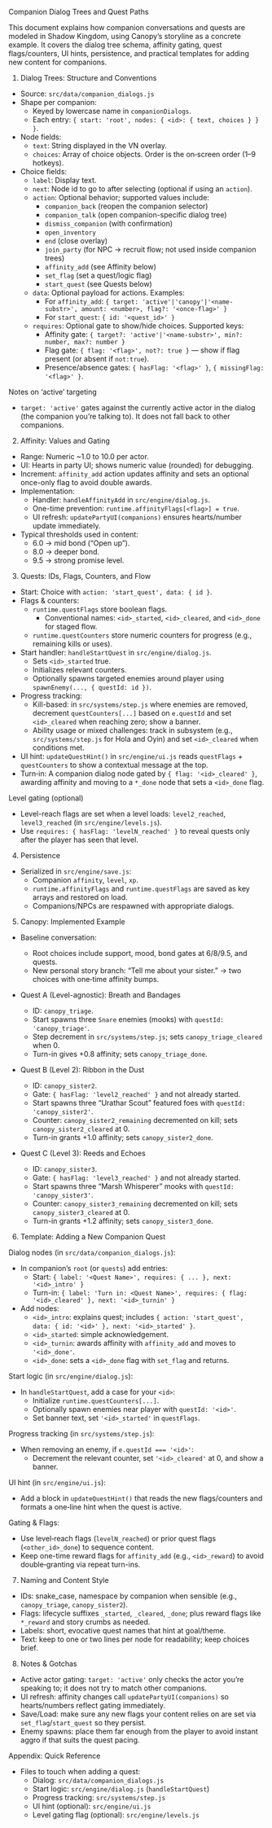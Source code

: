 Companion Dialog Trees and Quest Paths

This document explains how companion conversations and quests are modeled in Shadow Kingdom, using Canopy’s storyline as a concrete example. It covers the dialog tree schema, affinity gating, quest flags/counters, UI hints, persistence, and practical templates for adding new content for companions.

1) Dialog Trees: Structure and Conventions

- Source: `src/data/companion_dialogs.js`
- Shape per companion:
  - Keyed by lowercase name in `companionDialogs`.
  - Each entry: `{ start: 'root', nodes: { <id>: { text, choices } } }`.
- Node fields:
  - `text`: String displayed in the VN overlay.
  - `choices`: Array of choice objects. Order is the on‑screen order (1–9 hotkeys).
- Choice fields:
  - `label`: Display text.
  - `next`: Node id to go to after selecting (optional if using an `action`).
  - `action`: Optional behavior; supported values include:
    - `companion_back` (reopen the companion selector)
    - `companion_talk` (open companion-specific dialog tree)
    - `dismiss_companion` (with confirmation)
    - `open_inventory`
    - `end` (close overlay)
    - `join_party` (for NPC -> recruit flow; not used inside companion trees)
    - `affinity_add` (see Affinity below)
    - `set_flag` (set a quest/logic flag)
    - `start_quest` (see Quests below)
  - `data`: Optional payload for actions. Examples:
    - For `affinity_add`: `{ target: 'active'|'canopy'|'<name-substr>', amount: <number>, flag?: '<once-flag>' }`
    - For `start_quest`: `{ id: '<quest_id>' }`
  - `requires`: Optional gate to show/hide choices. Supported keys:
    - Affinity gate: `{ target?: 'active'|'<name-substr>', min?: number, max?: number }`
    - Flag gate: `{ flag: '<flag>', not?: true }` — show if flag present (or absent if `not:true`).
    - Presence/absence gates: `{ hasFlag: '<flag>' }`, `{ missingFlag: '<flag>' }`.

Notes on ‘active’ targeting
- `target: 'active'` gates against the currently active actor in the dialog (the companion you’re talking to). It does not fall back to other companions.

2) Affinity: Values and Gating

- Range: Numeric ~1.0 to 10.0 per actor.
- UI: Hearts in party UI; shows numeric value (rounded) for debugging.
- Increment: `affinity_add` action updates affinity and sets an optional once-only flag to avoid double awards.
- Implementation:
  - Handler: `handleAffinityAdd` in `src/engine/dialog.js`.
  - One-time prevention: `runtime.affinityFlags[<flag>] = true`.
  - UI refresh: `updatePartyUI(companions)` ensures hearts/number update immediately.
- Typical thresholds used in content:
  - 6.0 → mid bond (“Open up”).
  - 8.0 → deeper bond.
  - 9.5 → strong promise level.

3) Quests: IDs, Flags, Counters, and Flow

- Start: Choice with `action: 'start_quest', data: { id }`.
- Flags & counters:
  - `runtime.questFlags` store boolean flags.
    - Conventional names: `<id>_started`, `<id>_cleared`, and `<id>_done` for staged flow.
  - `runtime.questCounters` store numeric counters for progress (e.g., remaining kills or uses).
- Start handler: `handleStartQuest` in `src/engine/dialog.js`.
  - Sets `<id>_started` true.
  - Initializes relevant counters.
  - Optionally spawns targeted enemies around player using `spawnEnemy(..., { questId: id })`.
- Progress tracking:
  - Kill-based: in `src/systems/step.js` where enemies are removed, decrement `questCounters[...]` based on `e.questId` and set `<id>_cleared` when reaching zero; show a banner.
  - Ability usage or mixed challenges: track in subsystem (e.g., `src/systems/step.js` for Hola and Oyin) and set `<id>_cleared` when conditions met.
- UI hint: `updateQuestHint()` in `src/engine/ui.js` reads `questFlags` + `questCounters` to show a contextual message at the top.
- Turn‑in: A companion dialog node gated by `{ flag: '<id>_cleared' }`, awarding affinity and moving to a `*_done` node that sets a `<id>_done` flag.

Level gating (optional)
- Level-reach flags are set when a level loads: `level2_reached`, `level3_reached` (in `src/engine/levels.js`).
- Use `requires: { hasFlag: 'levelN_reached' }` to reveal quests only after the player has seen that level.

4) Persistence

- Serialized in `src/engine/save.js`:
  - Companion `affinity`, `level`, `xp`.
  - `runtime.affinityFlags` and `runtime.questFlags` are saved as key arrays and restored on load.
  - Companions/NPCs are respawned with appropriate dialogs.

5) Canopy: Implemented Example

- Baseline conversation:
  - Root choices include support, mood, bond gates at 6/8/9.5, and quests.
  - New personal story branch: “Tell me about your sister.” → two choices with one‑time affinity bumps.

- Quest A (Level-agnostic): Breath and Bandages
  - ID: `canopy_triage`.
  - Start spawns three `Snare` enemies (mooks) with `questId: 'canopy_triage'`.
  - Step decrement in `src/systems/step.js`; sets `canopy_triage_cleared` when 0.
  - Turn-in gives +0.8 affinity; sets `canopy_triage_done`.

- Quest B (Level 2): Ribbon in the Dust
  - ID: `canopy_sister2`.
  - Gate: `{ hasFlag: 'level2_reached' }` and not already started.
  - Start spawns three “Urathar Scout” featured foes with `questId: 'canopy_sister2'`.
  - Counter: `canopy_sister2_remaining` decremented on kill; sets `canopy_sister2_cleared` at 0.
  - Turn-in grants +1.0 affinity; sets `canopy_sister2_done`.

- Quest C (Level 3): Reeds and Echoes
  - ID: `canopy_sister3`.
  - Gate: `{ hasFlag: 'level3_reached' }` and not already started.
  - Start spawns three “Marsh Whisperer” mooks with `questId: 'canopy_sister3'`.
  - Counter: `canopy_sister3_remaining` decremented on kill; sets `canopy_sister3_cleared` at 0.
  - Turn-in grants +1.2 affinity; sets `canopy_sister3_done`.

6) Template: Adding a New Companion Quest

Dialog nodes (in `src/data/companion_dialogs.js`):
- In companion’s `root` (or `quests`) add entries:
  - Start: `{ label: '<Quest Name>', requires: { ... }, next: '<id>_intro' }`
  - Turn-in: `{ label: 'Turn in: <Quest Name>', requires: { flag: '<id>_cleared' }, next: '<id>_turnin' }`
- Add nodes:
  - `<id>_intro`: explains quest; includes `{ action: 'start_quest', data: { id: '<id>' }, next: '<id>_started' }`.
  - `<id>_started`: simple acknowledgement.
  - `<id>_turnin`: awards affinity with `affinity_add` and moves to `'<id>_done'`.
  - `<id>_done`: sets a `<id>_done` flag with `set_flag` and returns.

Start logic (in `src/engine/dialog.js`):
- In `handleStartQuest`, add a case for your `<id>`:
  - Initialize `runtime.questCounters[...]`.
  - Optionally spawn enemies near player with `questId: '<id>'`.
  - Set banner text, set `'<id>_started'` in `questFlags`.

Progress tracking (in `src/systems/step.js`):
- When removing an enemy, if `e.questId === '<id>'`:
  - Decrement the relevant counter, set `'<id>_cleared'` at 0, and show a banner.

UI hint (in `src/engine/ui.js`):
- Add a block in `updateQuestHint()` that reads the new flags/counters and formats a one‑line hint when the quest is active.

Gating & Flags:
- Use level‑reach flags (`levelN_reached`) or prior quest flags (`<other_id>_done`) to sequence content.
- Keep one-time reward flags for `affinity_add` (e.g., `<id>_reward`) to avoid double‑granting via repeat turn-ins.

7) Naming and Content Style

- IDs: snake_case, namespace by companion when sensible (e.g., `canopy_triage`, `canopy_sister2`).
- Flags: lifecycle suffixes `_started`, `_cleared`, `_done`; plus reward flags like `*_reward` and story crumbs as needed.
- Labels: short, evocative quest names that hint at goal/theme.
- Text: keep to one or two lines per node for readability; keep choices brief.

8) Notes & Gotchas

- Active actor gating: `target: 'active'` only checks the actor you’re speaking to; it does not try to match other companions.
- UI refresh: affinity changes call `updatePartyUI(companions)` so hearts/numbers reflect gating immediately.
- Save/Load: make sure any new flags your content relies on are set via `set_flag`/`start_quest` so they persist.
- Enemy spawns: place them far enough from the player to avoid instant aggro if that suits the quest pacing.

Appendix: Quick Reference

- Files to touch when adding a quest:
  - Dialog: `src/data/companion_dialogs.js`
  - Start logic: `src/engine/dialog.js` (`handleStartQuest`)
  - Progress tracking: `src/systems/step.js`
  - UI hint (optional): `src/engine/ui.js`
  - Level gating flag (optional): `src/engine/levels.js`

